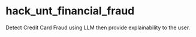 # hack_unt_financial_fraud
Detect Credit Card Fraud using LLM then provide explainability to the user.
